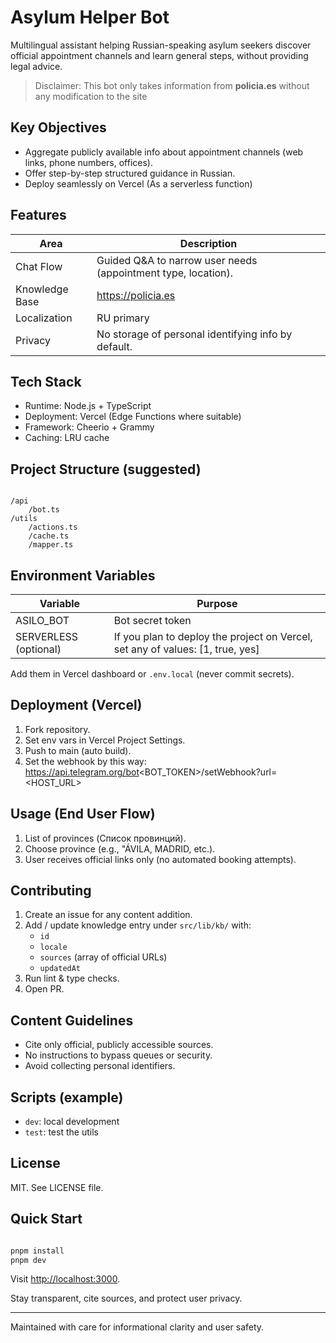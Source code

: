 # Asylum Helper Bot

Multilingual assistant helping Russian-speaking asylum seekers discover official appointment channels and learn general steps, without providing legal advice.

> Disclaimer: This bot only takes information from **policia.es** without any modification to the site

## Key Objectives

- Aggregate publicly available info about appointment channels (web links, phone numbers, offices).
- Offer step-by-step structured guidance in Russian.
- Deploy seamlessly on Vercel (As a serverless function)

## Features

| Area           | Description                                                   |
| -------------- | ------------------------------------------------------------- |
| Chat Flow      | Guided Q&A to narrow user needs (appointment type, location). |
| Knowledge Base | <https://policia.es>                                          |
| Localization   | RU primary                                                    |
| Privacy        | No storage of personal identifying info by default.           |

## Tech Stack

- Runtime: Node.js + TypeScript
- Deployment: Vercel (Edge Functions where suitable)
- Framework: Cheerio + Grammy
- Caching: LRU cache

## Project Structure (suggested)

```

/api
    /bot.ts
/utils
    /actions.ts
    /cache.ts
    /mapper.ts
```

## Environment Variables

| Variable              | Purpose                                                                        |
| --------------------- | ------------------------------------------------------------------------------ |
| ASILO_BOT             | Bot secret token                                                               |
| SERVERLESS (optional) | If you plan to deploy the project on Vercel, set any of values: [1, true, yes] |

Add them in Vercel dashboard or `.env.local` (never commit secrets).

## Deployment (Vercel)

1. Fork repository.
2. Set env vars in Vercel Project Settings.
3. Push to main (auto build).
4. Set the webhook by this way: <https://api.telegram.org/bot><BOT_TOKEN>/setWebhook?url=<HOST_URL>

## Usage (End User Flow)

1. List of provinces (Список провинций).
2. Choose province (e.g., "ÁVILA, MADRID, etc.).
3. User receives official links only (no automated booking attempts).

## Contributing

1. Create an issue for any content addition.
2. Add / update knowledge entry under `src/lib/kb/` with:
   - `id`
   - `locale`
   - `sources` (array of official URLs)
   - `updatedAt`
3. Run lint & type checks.
4. Open PR.

## Content Guidelines

- Cite only official, publicly accessible sources.
- No instructions to bypass queues or security.
- Avoid collecting personal identifiers.

## Scripts (example)

- `dev`: local development
- `test`: test the utils

## License

MIT. See LICENSE file.

## Quick Start

```bash

pnpm install
pnpm dev

```

Visit <http://localhost:3000>.

Stay transparent, cite sources, and protect user privacy.

---

Maintained with care for informational clarity and user safety.
